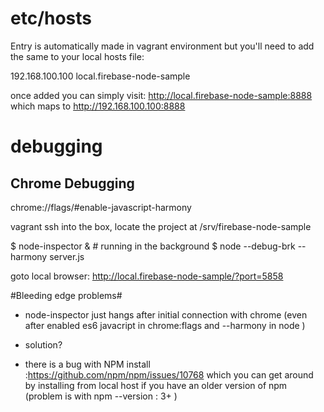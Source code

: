 


# etc/hosts
Entry is automatically made in vagrant environment but you'll need to add the
same to your local hosts file:

192.168.100.100		local.firebase-node-sample

once added you can simply visit: http://local.firebase-node-sample:8888
which maps to http://192.168.100.100:8888


# debugging #

## Chrome Debugging ##
chrome://flags/#enable-javascript-harmony


vagrant ssh into the box, locate the project at /srv/firebase-node-sample

$ node-inspector & # running in the background
$ node --debug-brk --harmony server.js

goto local browser: http://local.firebase-node-sample/?port=5858


#Bleeding edge problems#
- node-inspector just hangs after initial connection with chrome
(even after enabled es6 javacript in chrome:flags and --harmony in node )
- solution?

- there is a bug with NPM install :https://github.com/npm/npm/issues/10768
which you can get around by installing from local host if you have an older
version of npm (problem is with npm --version : 3+ ) 

